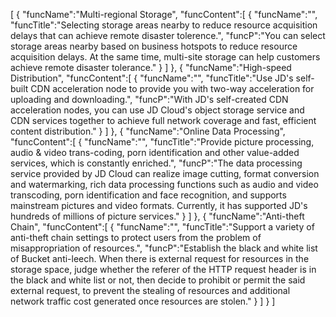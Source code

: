 [
	{
		"funcName":"Multi-regional Storage",
		"funcContent":[
			{
				"funcName":"",
				"funcTitle":"Selecting storage areas nearby to reduce resource acquisition delays that can achieve remote disaster tolerence.",
				"funcP":"You can select storage areas nearby based on business hotspots to reduce resource acquisition delays. At the same time, multi-site storage can help customers achieve remote disaster tolerance."
			}
		]
	},
	{
		"funcName":"High-speed Distribution",
		"funcContent":[
			{
				"funcName":"",
				"funcTitle":"Use JD's self-built CDN acceleration node to provide you with two-way acceleration for uploading and downloading.",
				"funcP":"With JD's self-created CDN acceleration nodes, you can use JD Cloud's object storage service and CDN services together to achieve full network coverage and fast, efficient content distribution."
			}
		]
	},
	{
		"funcName":"Online Data Processing",
		"funcContent":[
			{
				"funcName":"",
				"funcTitle":"Provide picture processing, audio & video trans-coding, porn identification and other value-added services, which is constantly enriched.",
				"funcP":"The data processing service provided by JD Cloud can realize image cutting, format conversion and watermarking, rich data processing functions such as audio and video transcoding, porn identification and face recognition, and supports mainstream pictures and video formats. Currently, it has supported JD's hundreds of millions of picture services."
			}
		]
	},
	{
		"funcName":"Anti-theft Chain",
		"funcContent":[
			{
				"funcName":"",
				"funcTitle":"Support a variety of anti-theft chain settings to protect users from the problem of misappropriation of resources.",
				"funcP":"Establish the black and white list of Bucket anti-leech. When there is external request for resources in the storage space, judge whether the referer of the HTTP request header is in the black and white list or not, then decide to prohibit or permit the said external request, to prevent the stealing of resources and additional network traffic cost generated once resources are stolen."
			}
		]
	}
]